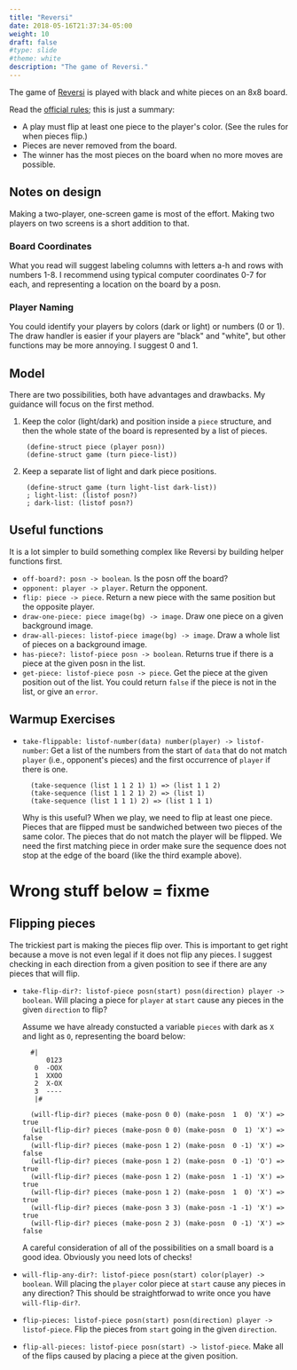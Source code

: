 ```yaml
---
title: "Reversi"
date: 2018-05-16T21:37:34-05:00
weight: 10
draft: false
#type: slide
#theme: white
description: "The game of Reversi."
---
```


The game of [Reversi](https://en.wikipedia.org/wiki/Reversi) is played with black and white pieces on an 8x8 board. 

Read the [official rules](https://en.wikipedia.org/wiki/Reversi#Rules); this is just a summary: 

* A play must flip at least one piece to the player's color. (See the rules for when pieces flip.)
* Pieces are never removed from the board.
* The winner has the most pieces on the board when no more moves are possible.

## Notes on design

Making a two-player, one-screen game is most of the effort. Making two
players on two screens is a short addition to that.

### Board Coordinates

What you read will suggest labeling columns with letters a-h and rows with numbers 1-8.
I recommend using typical computer coordinates 0-7 for each, and representing a location on the board by a posn.

### Player Naming

You could identify your players by colors (dark or light) or numbers (0 or 1). The draw handler is easier if your players are "black" and "white", but other functions may be more annoying. I suggest 0 and 1.

## Model

There are two possibilities, both have advantages and drawbacks. My guidance will focus on the first method.

1. Keep the color (light/dark) and position inside a `piece` structure, and then the whole state of the board is represented by a list of pieces. 

        (define-struct piece (player posn))
        (define-struct game (turn piece-list))

2. Keep a separate list of light and dark piece positions.

        (define-struct game (turn light-list dark-list))
        ; light-list: (listof posn?)
        ; dark-list: (listof posn?)
        
## Useful functions

It is a lot simpler to build something complex like Reversi by building helper functions first.

* `off-board?: posn -> boolean`. Is the posn off the board?
* `opponent: player -> player`. Return the opponent.
* `flip: piece -> piece`. Return a new piece with the same position but the opposite player.
* `draw-one-piece: piece image(bg) -> image`. Draw one piece on a given background image.
* `draw-all-pieces: listof-piece image(bg) -> image`. Draw a whole list of pieces on a background image.
* `has-piece?: listof-piece posn -> boolean`. Returns true if there is a piece at the given posn in the list.
* `get-piece: listof-piece posn -> piece`. Get the piece at the given position out of the list. You could return `false` if the piece is not in the list, or give an `error`.

## Warmup Exercises

* `take-flippable: listof-number(data) number(player) -> listof-number`: Get a list of the numbers from the start of `data` that do not match `player` (i.e., opponent's pieces) and the first occurrence of `player` if there is one.

        (take-sequence (list 1 1 2 1) 1) => (list 1 1 2)
        (take-sequence (list 1 1 2 1) 2) => (list 1)
        (take-sequence (list 1 1 1) 2) => (list 1 1 1)

    Why is this useful? When we play, we need to flip at least one piece. Pieces that are flipped must be sandwiched between two pieces of the same color. The pieces that do not match the player will be flipped. We need the first matching piece in order make sure the sequence does not stop at the edge of the board (like the third example above).
    

# Wrong stuff below = fixme

## Flipping pieces

The trickiest part is making the pieces flip over. This is important to get right because a move is not even legal if it does not flip any pieces. I suggest checking in each direction from a given position to see if there are any pieces that will flip.

* `take-flip-dir?: listof-piece posn(start) posn(direction) player -> boolean`. Will placing a piece for `player` at `start` cause any pieces in the given `direction` to flip?
 
    Assume we have already constucted a variable `pieces` with dark as `X` and light as `O`, representing the board below:

        #|
            0123
         0  -OOX
         1  XXOO
         2  X-OX
         3  ----
         |#
         
        (will-flip-dir? pieces (make-posn 0 0) (make-posn  1  0) 'X') => true
        (will-flip-dir? pieces (make-posn 0 0) (make-posn  0  1) 'X') => false
        (will-flip-dir? pieces (make-posn 1 2) (make-posn  0 -1) 'X') => false
        (will-flip-dir? pieces (make-posn 1 2) (make-posn  0 -1) 'O') => true
        (will-flip-dir? pieces (make-posn 1 2) (make-posn  1 -1) 'X') => true
        (will-flip-dir? pieces (make-posn 1 2) (make-posn  1  0) 'X') => true
        (will-flip-dir? pieces (make-posn 3 3) (make-posn -1 -1) 'X') => true
        (will-flip-dir? pieces (make-posn 2 3) (make-posn  0 -1) 'X') => false

    A careful consideration of all of the possibilities on a small board
    is a good idea. Obviously you need lots of checks!
* `will-flip-any-dir?: listof-piece posn(start) color(player) -> boolean`. Will placing the `player` color piece at `start` cause any pieces in any direction? This should be straightforwad to write once you have `will-flip-dir?`.

* `flip-pieces: listof-piece posn(start) posn(direction) player -> listof-piece`. Flip the pieces from `start` going in the given `direction`.
* `flip-all-pieces: listof-piece posn(start) -> listof-piece`. Make all of the flips caused by placing a piece at the given position.
